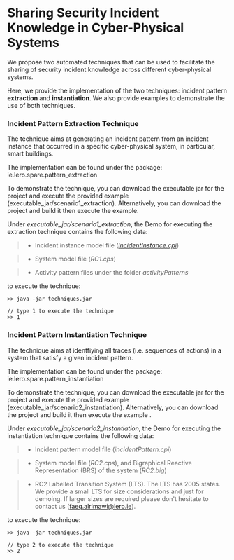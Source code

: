 # Sharing Security Incident Knowledge in Cyber-Physical Systems

We propose two automated techniques that can be used to facilitate the sharing of security incident knowledge across different cyber-physical systems.

Here, we provide the implementation of the two techniques: incident pattern **extraction** and **instantiation**. 
We also provide examples to demonstrate the use of both techniques.

### Incident Pattern Extraction Technique

The technique aims at generating an incident pattern from an incident instance that occurred in a specific cyber-physical system, in particular, smart buildings.

The implementation can be found under the package: ie.lero.spare.pattern_extraction

To demonstrate the technique, you can download the executable jar for the project and execute the provided example (executable_jar/scenario1_extraction). Alternatively, you can download the project and build it then execute the example.

Under *executable_jar/scenario1_extraction*, the Demo for executing the extraction technique contains the following data:

>- Incident instance model file (*[incidentInstance.cpi][1]*)

>- System model file (*RC1.cps*)

>- Activity pattern files under the folder *activityPatterns*

to execute the technique: 

```
>> java -jar techniques.jar 

// type 1 to execute the technique
>> 1 
```


### Incident Pattern Instantiation Technique

The technique aims at identfiying all traces (i.e. sequences of actions) in a system that satisfy a given incident pattern.

The implementation can be found under the package: ie.lero.spare.pattern_instantiation

To demonstrate the technique, you can download the executable jar for the project and execute the provided example (executable_jar/scenario2_instantiation). Alternatively, you can download the project and build it then execute the example .

Under *executable_jar/scenario2_instantiation*, the Demo for executing the instantiation technique contains the following data:

>- Incident pattern model file (*incidentPattern.cpi*)

>- System model file (*RC2.cps*), and Bigraphical Reactive Representation (BRS) of the system (*RC2.big*)

>- RC2 Labelled Transition System (LTS). The LTS has 2005 states. We provide a small LTS for size considerations and just for demoing. If larger sizes are required please don't hesitate to contact us (faeq.alrimawi@lero.ie).

to execute the technique: 
```
>> java -jar techniques.jar 

// type 2 to execute the technique
>> 2
```

[1]:../../tree/master/executable_jar/DemoData/scenario1_extraction
